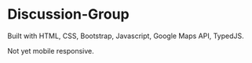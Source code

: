 # Discussion-Group

Built with HTML, CSS, Bootstrap, Javascript, Google Maps API, TypedJS.

Not yet mobile responsive.
